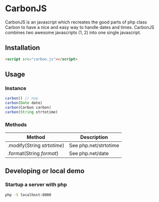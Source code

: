 # CarbonJS

CarbonJS is an javascript which recreates the good parts of php class Carbon to have a nice and easy way to handle dates and times. CarbonJS combines two awesome javascripts (1, 2) into one single javascript.



## Installation

```html
<script src="carbon.js"></script>
```

## Usage

### Instance

```js
carbon() // now
carbon(Date date)
carbon(Carbon carbon)
carbon(String strtotime)
```

### Methods

| Method  	| Description  	|
|---	|---	|
| .modify(String *strtotime*)  	| See php.net/strtotime  	|
| .format(String *format*)  	| See php.net/date  	|

## Developing or local demo

### Startup a server with php
```bash
php -S localhost:8000
```